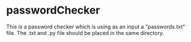 # passwordChecker

This is a password checker which is using as an input a "passwords.txt" file.
The .txt and .py file should be placed in the same directory.

